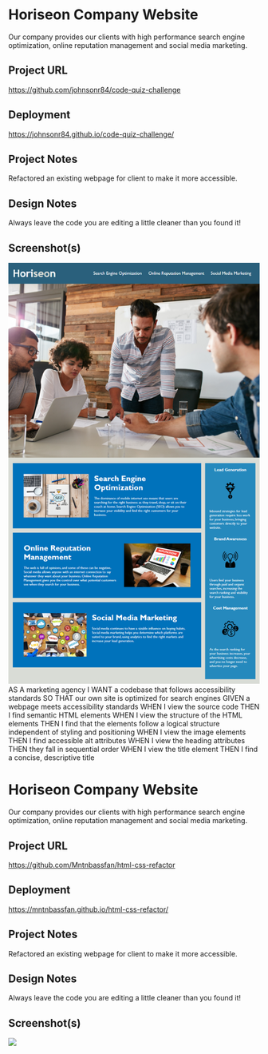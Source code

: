 # Horiseon Company Website

Our company provides our clients with high performance search engine optimization, online reputation management and social media marketing.

## Project URL

https://github.com/johnsonr84/code-quiz-challenge

## Deployment

https://johnsonr84.github.io/code-quiz-challenge/

## Project Notes

Refactored an existing webpage for client to make it more accessible.

## Design Notes

Always leave the code you are editing a little cleaner than you found it!

## Screenshot(s)

<img src="./assets/01-html-css-git-homework-demo.png"/>AS A marketing agency
I WANT a codebase that follows accessibility standards
SO THAT our own site is optimized for search engines
GIVEN a webpage meets accessibility standards
WHEN I view the source code
THEN I find semantic HTML elements
WHEN I view the structure of the HTML elements
THEN I find that the elements follow a logical structure independent of styling and positioning
WHEN I view the image elements
THEN I find accessible alt attributes
WHEN I view the heading attributes
THEN they fall in sequential order
WHEN I view the title element
THEN I find a concise, descriptive title

# Horiseon Company Website

Our company provides our clients with high performance search engine optimization, online reputation management and social media marketing.

## Project URL

https://github.com/Mntnbassfan/html-css-refactor

## Deployment

https://mntnbassfan.github.io/html-css-refactor/

## Project Notes

Refactored an existing webpage for client to make it more accessible.

## Design Notes

Always leave the code you are editing a little cleaner than you found it!

## Screenshot(s)

<img src="./assets/images/screenshot.png">
